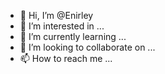 - 👋 Hi, I’m @Enirley
- 👀 I’m interested in ...
- 🌱 I’m currently learning ...
- 💞️ I’m looking to collaborate on ...
- 📫 How to reach me ...

<!---
Enirley/Enirley is a ✨ special ✨ repository because its `README.md` (this file) appears on your GitHub profile.
You can click the Preview link to take a look at your changes.
--->
